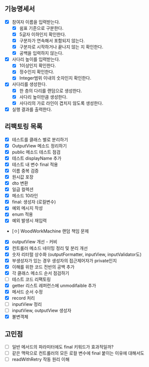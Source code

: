 ## 기능명세서
- [x] 참여자 이름을 입력받는다.
  - [x] 쉼표 기준으로 구분한다.
  - [x] 5글자 이하인지 확인한다.
  - [x] 구분자가 연속해서 포함되지 않는다.
  - [x] 구분자로 시작하거나 끝나지 않는 지 확인한다.
  - [x] 공백을 입력하지 않는다.
- [x] 사다리 높이를 입력받는다.
  - [x] 1이상인지 확인한다.
  - [x] 정수인지 확인한다.
  - [x] Integer범위 이내의 숫자인지 확인한다.
- [x] 사다리를 생성한다.
  - [X] 한 층의 다리를 랜덤으로 생성한다.
  - [x] 사다리 높이만큼 생성한다.
  - [x] 사다리의 가로 라인이 겹치지 않도록 생성한다.
- [x] 실행 결과를 출력한다.

## 리팩토링 목록
- [x] 테스트를 클래스 별로 분리하기
- [x] OutputView 메소드 정리하기
- [x] public 메소드 테스트 점검
- [x] 테스트 displayName 추가
- [x] 테스트 내 변수 final 적용
- [x] 이름 중복 검증
- [x] 원시값 포장
- [X] dto 변환
- [X] 일급 컬렉션
- [x] 메소드 10라인
- [x] final: 생성자  (로컬변수) 
- [x] 예외 메시지 작성
- [x] enum 적용
- [x] 예외 발생시 재입력
- [ㅇ] WoodWorkMachine 랜덤 책임 문제
- [x] outputView 개선 - 커비
- [x] 컨트롤러 메소드 네이밍 정리 및 분리 개선
- [x] 숫자 리터럴 상수화 (outputFormatter, inputView, inputValidator도)
- [x] 부생성자가 있는 경우 생성자의 접근제어자가 private인지
- [x] 이해를 위한 코드 전반의 공백 추가
- [x] 각 클래스 메소드 순서 점검하기
- [ ] 테스트 코드 리팩토링
- [x] getter 리스트 레퍼런스에 unmodifaible 추가 
- [x] 메서드 순서 수정
- [x] record 처리
- [ ] inputView 정리
- [ ] inputView, outputView 생성자
- [x] 불변객체 

## 고민점
- [ ] 일반 메서드의 파라미터에도 final 키워드가 효과적일까?
- [ ] 같은 맥락으로 컨트롤러의 모든 로컬 변수에 final 붙이는 이유에 대해서도
- [ ] readWithRetry 작동 원리 이해
